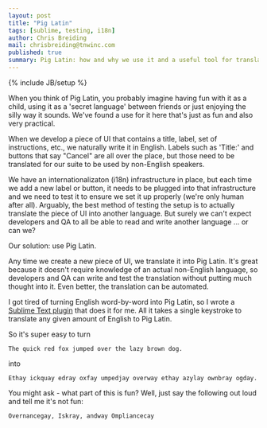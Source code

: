 ```yaml
---
layout: post
title: "Pig Latin"
tags: [sublime, testing, i18n]
author: Chris Breiding
mail: chrisbreiding@tnwinc.com
published: true
summary: Pig Latin: how and why we use it and a useful tool for translating to it.
---
```


{% include JB/setup %}

When you think of Pig Latin, you probably imagine having fun with it as a child, using it as a 'secret language' between friends or just enjoying the silly way it sounds. We've found a use for it here that's just as fun and also very practical.

When we develop a piece of UI that contains a title, label, set of instructions, etc., we naturally write it in English. Labels such as 'Title:' and buttons that say "Cancel" are all over the place, but those need to be translated for our suite to be used by non-English speakers.

We have an internationalizaton (i18n) infrastructure in place, but each time we add a new label or button, it needs to be plugged into that infrastructure and we need to test it to ensure we set it up properly (we're only human after all). Arguably, the best method of testing the setup is to actually translate the piece of UI into another language. But surely we can't expect developers and QA to all be able to read and write another language ... or can we?

Our solution: use Pig Latin.

Any time we create a new piece of UI, we translate it into Pig Latin. It's great because it doesn't require knowledge of an actual non-English language, so developers and QA can write and test the translation without putting much thought into it. Even better, the translation can be automated.

I got tired of turning English word-by-word into Pig Latin, so I wrote a [Sublime Text plugin](https://github.com/tnwinc/SublimePigLatin) that does it for me. All it takes a single keystroke to translate any given amount of English to Pig Latin.

So it's super easy to turn

```
The quick red fox jumped over the lazy brown dog.
```

into

```
Ethay ickquay edray oxfay umpedjay overway ethay azylay ownbray ogday.
```

You might ask - what part of this is fun? Well, just say the following out loud and tell me it's not fun:

```
Overnancegay, Iskray, andway Ompliancecay
```
